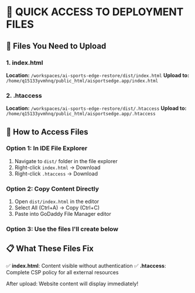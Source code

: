 # 🚀 QUICK ACCESS TO DEPLOYMENT FILES

## 📁 Files You Need to Upload

### 1. **index.html** 
**Location:** `/workspaces/ai-sports-edge-restore/dist/index.html`
**Upload to:** `/home/q15133yvmhnq/public_html/aisportsedge.app/index.html`

### 2. **.htaccess**
**Location:** `/workspaces/ai-sports-edge-restore/dist/.htaccess` 
**Upload to:** `/home/q15133yvmhnq/public_html/aisportsedge.app/.htaccess`

## 🔧 How to Access Files

### Option 1: In IDE File Explorer
1. Navigate to `dist/` folder in the file explorer
2. Right-click `index.html` → Download
3. Right-click `.htaccess` → Download

### Option 2: Copy Content Directly
1. Open `dist/index.html` in the editor
2. Select All (Ctrl+A) → Copy (Ctrl+C)
3. Paste into GoDaddy File Manager editor

### Option 3: Use the files I'll create below

## 📋 What These Files Fix

✅ **index.html**: Content visible without authentication
✅ **.htaccess**: Complete CSP policy for all external resources

After upload: Website content will display immediately!